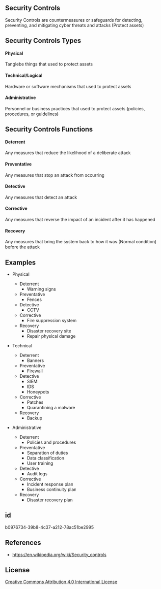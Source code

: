 ## Security Controls
Security Controls are countermeasures or safeguards for detecting, preventing, and mitigating cyber threats and attacks (Protect assets)

## Security Controls Types
#### Physical
Tanglebe things that used to protect assets

#### Technical/Logical
Hardware or software mechanisms that used to protect assets

#### Administrative
Personnel or business practices that used to protect assets (policies, procedures, or guidelines)

## Security Controls Functions
#### Deterrent
Any measures that reduce the likelihood of a deliberate attack

#### Preventative
Any measures that stop an attack from occurring

#### Detective
Any measures that detect an attack

#### Corrective
Any measures that reverse the impact of an incident after it has happened

#### Recovery
Any measures that bring the system back to how it was (Normal condition) before the attack

## Examples
- Physical 
  - Deterrent
    - Warning signs
  - Preventative
    - Fences
  - Detective
    - CCTV
  - Corrective
    - Fire suppression system
  - Recovery
    - Disaster recovery site
    - Repair physical damage

- Technical 
  - Deterrent
    - Banners
  - Preventative
    - Firewall
  - Detective
    - SIEM
    - IDS
    - Honeypots
  - Corrective
    - Patches
    - Quarantining a malware
  - Recovery
    - Backup

- Administrative
  - Deterrent
    - Policies and procedures
  - Preventative
    - Separation of duties
    - Data classification
    - User training
  - Detective
    - Audit logs
  - Corrective
    - Incident response plan
    - Business continuity plan
  - Recovery
    - Disaster recovery plan
    
## id
b0976734-39b8-4c37-a212-78ac51be2995

## References
- https://en.wikipedia.org/wiki/Security_controls

## License
[Creative Commons Attribution 4.0 International License](./LICENCE)

